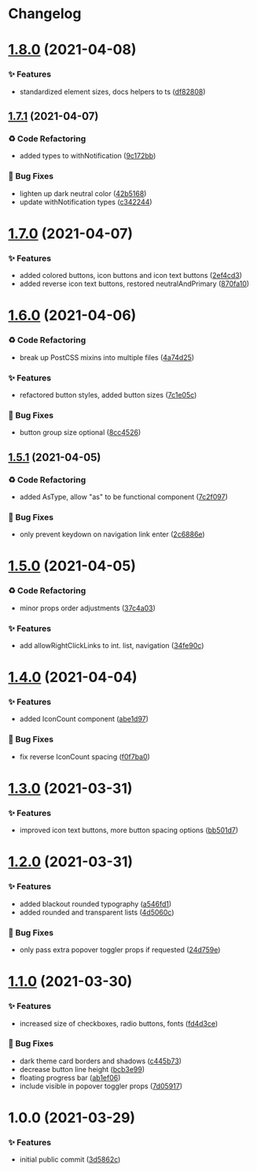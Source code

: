 # Changelog

# [1.8.0](https://github.com/phork/phorkit/compare/v1.7.1...v1.8.0) (2021-04-08)


### ✨ Features

* standardized element sizes, docs helpers to ts ([df82808](https://github.com/phork/phorkit/commit/df82808))

## [1.7.1](https://github.com/phork/phorkit/compare/v1.7.0...v1.7.1) (2021-04-07)


### ♻ Code Refactoring

* added types to withNotification ([9c172bb](https://github.com/phork/phorkit/commit/9c172bb))


### 🐛 Bug Fixes

* lighten up dark neutral color ([42b5168](https://github.com/phork/phorkit/commit/42b5168))
* update withNotification types ([c342244](https://github.com/phork/phorkit/commit/c342244))

# [1.7.0](https://github.com/phork/phorkit/compare/v1.6.0...v1.7.0) (2021-04-07)


### ✨ Features

* added colored buttons, icon buttons and icon text buttons ([2ef4cd3](https://github.com/phork/phorkit/commit/2ef4cd3))
* added reverse icon text buttons, restored neutralAndPrimary ([870fa10](https://github.com/phork/phorkit/commit/870fa10))

# [1.6.0](https://github.com/phork/phorkit/compare/v1.5.1...v1.6.0) (2021-04-06)


### ♻ Code Refactoring

* break up PostCSS mixins into multiple files ([4a74d25](https://github.com/phork/phorkit/commit/4a74d25))


### ✨ Features

* refactored button styles, added button sizes ([7c1e05c](https://github.com/phork/phorkit/commit/7c1e05c))


### 🐛 Bug Fixes

* button group size optional ([8cc4526](https://github.com/phork/phorkit/commit/8cc4526))

## [1.5.1](https://github.com/phork/phorkit/compare/v1.5.0...v1.5.1) (2021-04-05)


### ♻ Code Refactoring

* added AsType, allow "as" to be functional component ([7c2f097](https://github.com/phork/phorkit/commit/7c2f097))


### 🐛 Bug Fixes

* only prevent keydown on navigation link enter ([2c6886e](https://github.com/phork/phorkit/commit/2c6886e))

# [1.5.0](https://github.com/phork/phorkit/compare/v1.4.0...v1.5.0) (2021-04-05)


### ♻ Code Refactoring

* minor props order adjustments ([37c4a03](https://github.com/phork/phorkit/commit/37c4a03))


### ✨ Features

* add allowRightClickLinks to int. list, navigation ([34fe90c](https://github.com/phork/phorkit/commit/34fe90c))

# [1.4.0](https://github.com/phork/phorkit/compare/v1.3.0...v1.4.0) (2021-04-04)


### ✨ Features

* added IconCount component ([abe1d97](https://github.com/phork/phorkit/commit/abe1d97))


### 🐛 Bug Fixes

* fix reverse IconCount spacing ([f0f7ba0](https://github.com/phork/phorkit/commit/f0f7ba0))

# [1.3.0](https://github.com/phork/phorkit/compare/v1.2.0...v1.3.0) (2021-03-31)


### ✨ Features

* improved icon text buttons, more button spacing options ([bb501d7](https://github.com/phork/phorkit/commit/bb501d7))

# [1.2.0](https://github.com/phork/phorkit/compare/v1.1.0...v1.2.0) (2021-03-31)


### ✨ Features

* added blackout rounded typography ([a546fd1](https://github.com/phork/phorkit/commit/a546fd1))
* added rounded and transparent lists ([4d5060c](https://github.com/phork/phorkit/commit/4d5060c))


### 🐛 Bug Fixes

* only pass extra popover toggler props if requested ([24d759e](https://github.com/phork/phorkit/commit/24d759e))

# [1.1.0](https://github.com/phork/phorkit/compare/v1.0.0...v1.1.0) (2021-03-30)


### ✨ Features

* increased size of checkboxes, radio buttons, fonts ([fd4d3ce](https://github.com/phork/phorkit/commit/fd4d3ce))


### 🐛 Bug Fixes

* dark theme card borders and shadows ([c445b73](https://github.com/phork/phorkit/commit/c445b73))
* decrease button line height ([bcb3e99](https://github.com/phork/phorkit/commit/bcb3e99))
* floating progress bar ([ab1ef06](https://github.com/phork/phorkit/commit/ab1ef06))
* include visible in popover toggler props ([7d05917](https://github.com/phork/phorkit/commit/7d05917))

# 1.0.0 (2021-03-29)

### ✨ Features

- initial public commit ([3d5862c](https://github.com/phork/phorkit/commit/3d5862c))
